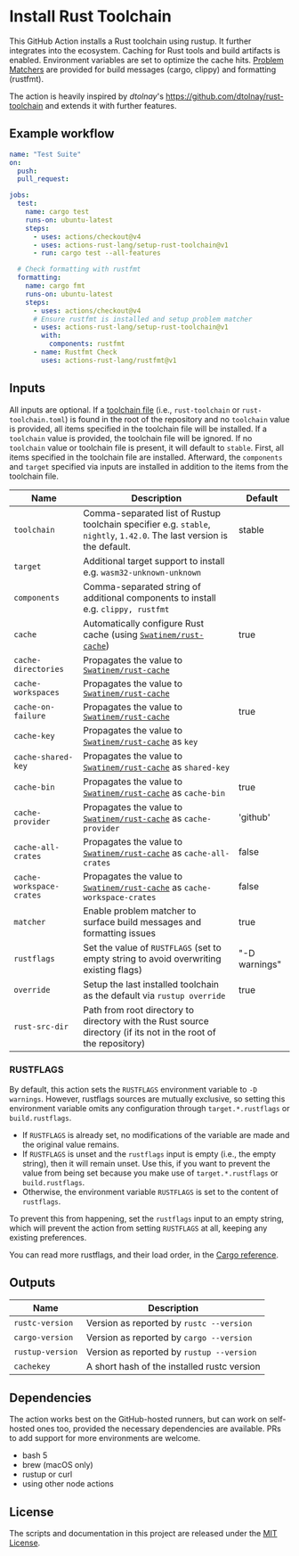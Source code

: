 # Install Rust Toolchain

This GitHub Action installs a Rust toolchain using rustup.
It further integrates into the ecosystem.
Caching for Rust tools and build artifacts is enabled.
Environment variables are set to optimize the cache hits.
[Problem Matchers] are provided for build messages (cargo, clippy) and formatting (rustfmt).

The action is heavily inspired by _dtolnay_'s <https://github.com/dtolnay/rust-toolchain> and extends it with further features.

## Example workflow

```yaml
name: "Test Suite"
on:
  push:
  pull_request:

jobs:
  test:
    name: cargo test
    runs-on: ubuntu-latest
    steps:
      - uses: actions/checkout@v4
      - uses: actions-rust-lang/setup-rust-toolchain@v1
      - run: cargo test --all-features

  # Check formatting with rustfmt
  formatting:
    name: cargo fmt
    runs-on: ubuntu-latest
    steps:
      - uses: actions/checkout@v4
      # Ensure rustfmt is installed and setup problem matcher
      - uses: actions-rust-lang/setup-rust-toolchain@v1
        with:
          components: rustfmt
      - name: Rustfmt Check
        uses: actions-rust-lang/rustfmt@v1
```

## Inputs

All inputs are optional.
If a [toolchain file](https://rust-lang.github.io/rustup/overrides.html#the-toolchain-file) (i.e., `rust-toolchain` or `rust-toolchain.toml`) is found in the root of the repository and no `toolchain` value is provided, all items specified in the toolchain file will be installed.
If a `toolchain` value is provided, the toolchain file will be ignored.
If no `toolchain` value or toolchain file is present, it will default to `stable`.
First, all items specified in the toolchain file are installed.
Afterward, the `components` and `target` specified via inputs are installed in addition to the items from the toolchain file.

| Name                     | Description                                                                                                             | Default       |
| ------------------------ | ----------------------------------------------------------------------------------------------------------------------- | ------------- |
| `toolchain`              | Comma-separated list of Rustup toolchain specifier e.g. `stable`, `nightly`, `1.42.0`. The last version is the default. | stable        |
| `target`                 | Additional target support to install e.g. `wasm32-unknown-unknown`                                                      |               |
| `components`             | Comma-separated string of additional components to install e.g. `clippy, rustfmt`                                       |               |
| `cache`                  | Automatically configure Rust cache (using [`Swatinem/rust-cache`])                                                      | true          |
| `cache-directories`      | Propagates the value to [`Swatinem/rust-cache`]                                                                         |               |
| `cache-workspaces`       | Propagates the value to [`Swatinem/rust-cache`]                                                                         |               |
| `cache-on-failure`       | Propagates the value to [`Swatinem/rust-cache`]                                                                         | true          |
| `cache-key`              | Propagates the value to [`Swatinem/rust-cache`] as `key`                                                                |               |
| `cache-shared-key`       | Propagates the value to [`Swatinem/rust-cache`] as `shared-key`                                                         |               |
| `cache-bin`              | Propagates the value to [`Swatinem/rust-cache`] as `cache-bin`                                                          | true          |
| `cache-provider`         | Propagates the value to [`Swatinem/rust-cache`] as `cache-provider`                                                     | 'github'      |
| `cache-all-crates`       | Propagates the value to [`Swatinem/rust-cache`] as `cache-all-crates`                                                   | false         |
| `cache-workspace-crates` | Propagates the value to [`Swatinem/rust-cache`] as `cache-workspace-crates`                                             | false         |
| `matcher`                | Enable problem matcher to surface build messages and formatting issues                                                  | true          |
| `rustflags`              | Set the value of `RUSTFLAGS` (set to empty string to avoid overwriting existing flags)                                  | "-D warnings" |
| `override`               | Setup the last installed toolchain as the default via `rustup override`                                                 | true          |
| `rust-src-dir`           | Path from root directory to directory with the Rust source directory (if its not in the root of the repository)         |               |

[`Swatinem/rust-cache`]: https://github.com/Swatinem/rust-cache

### RUSTFLAGS

By default, this action sets the `RUSTFLAGS` environment variable to `-D warnings`.
However, rustflags sources are mutually exclusive, so setting this environment variable omits any configuration through `target.*.rustflags` or `build.rustflags`.

- If `RUSTFLAGS` is already set, no modifications of the variable are made and the original value remains.
- If `RUSTFLAGS` is unset and the `rustflags` input is empty (i.e., the empty string), then it will remain unset.
  Use this, if you want to prevent the value from being set because you make use of `target.*.rustflags` or `build.rustflags`.
- Otherwise, the environment variable `RUSTFLAGS` is set to the content of `rustflags`.

To prevent this from happening, set the `rustflags` input to an empty string, which will
prevent the action from setting `RUSTFLAGS` at all, keeping any existing preferences.

You can read more rustflags, and their load order, in the [Cargo reference].

## Outputs

| Name             | Description                                 |
| ---------------- | ------------------------------------------- |
| `rustc-version`  | Version as reported by `rustc --version`    |
| `cargo-version`  | Version as reported by `cargo --version`    |
| `rustup-version` | Version as reported by `rustup --version`   |
| `cachekey`       | A short hash of the installed rustc version |

## Dependencies

The action works best on the GitHub-hosted runners, but can work on self-hosted ones too, provided the necessary dependencies are available.
PRs to add support for more environments are welcome.

- bash 5
- brew (macOS only)
- rustup or curl
- using other node actions

## License

The scripts and documentation in this project are released under the [MIT
License].

[MIT License]: LICENSE
[Problem Matchers]: https://github.com/actions/toolkit/blob/main/docs/problem-matchers.md
[Cargo reference]: https://doc.rust-lang.org/cargo/reference/config.html?highlight=unknown#buildrustflags
